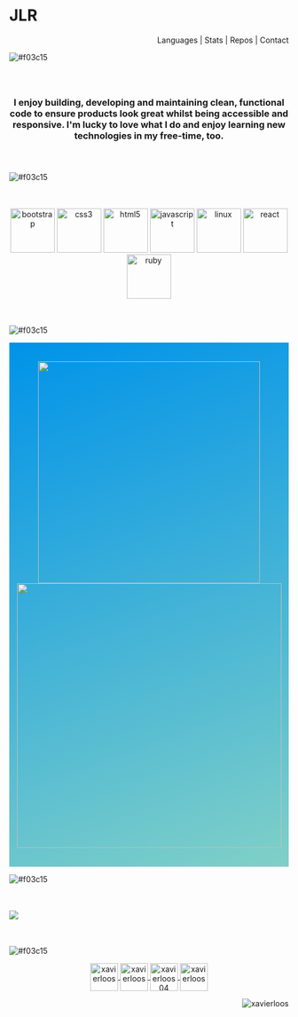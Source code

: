 <h1 align="">JLR </h1> 
<p align="right">Languages  |  Stats  |  Repos  |  Contact </p>

![#f03c15](https://placehold.it/1200x350/c5d5dd/FFFFFF/?text=Hi%2C+I%27m+Javier)
<h3 align="center">
  <br/>
  <br/>
  I enjoy building, developing and maintaining clean, functional code to ensure products look great whilst being accessible and responsive. I'm lucky to love what I do and enjoy learning new technologies in my free-time, too.<br/><br/><br/></h3>


![#f03c15](https://placehold.it/1200x150/c5d5dd/FFFFFF/?text=Languages+and+Tools)



<p align="center">
  <br/>
  <br/>
  <img src="https://devicons.github.io/devicon/devicon.git/icons/bootstrap/bootstrap-plain.svg" alt="bootstrap" width="80" height="80"/>
  <img src="https://devicons.github.io/devicon/devicon.git/icons/css3/css3-original-wordmark.svg" alt="css3" width="80" height="80"/>
  <img src="https://devicons.github.io/devicon/devicon.git/icons/html5/html5-original-wordmark.svg" alt="html5" width="80" height="80"/>
  <img src="https://devicons.github.io/devicon/devicon.git/icons/javascript/javascript-original.svg" alt="javascript" width="80" height="80"/>
  <img src="https://devicons.github.io/devicon/devicon.git/icons/linux/linux-original.svg" alt="linux" width="80" height="80"/>
  <img src="https://devicons.github.io/devicon/devicon.git/icons/react/react-original-wordmark.svg" alt="react" width="80" height="80"/>
   <img src="https://devicons.github.io/devicon/devicon.git/icons/ruby/ruby-original-wordmark.svg" alt="ruby" width="80" height="80"/>
  <br/>
  <br/>
  <br/>
</p>


![#f03c15](https://placehold.it/1200x150/c5d5dd/FFFFFF/?text=stats)

<p align="center" style="background-color: #0093E9; background-image: linear-gradient(160deg, #0093E9 0%, #80D0C7 100%);">
  <br/>
  <br/>
 <img width="400px" src="https://github-readme-stats.vercel.app/api/top-langs/?username=xavierloos&layout=compact&theme=radical" />
 <img width="477px" src="https://github-readme-stats.vercel.app/api?username=xavierloos&show_icons=true&theme=radical" />
  <br/>
  <br/>
  <br/>
</p>


![#f03c15](https://placehold.it/1200x150/c5d5dd/FFFFFF/?text=Best+repos)

<p>
  <br/>
  <br/>
  <a href="https://github.com/xavierloos/weather" target="_blank">
    <img height="auto" width="auto" src="https://github-readme-stats.vercel.app/api/pin/?username=xavierloos&repo=weather" />
  </a>
  <br/>
  <br/>
  <br/>
</p>



![#f03c15](https://placehold.it/1200x150/c5d5dd/FFFFFF/?text=Connect+with+me)

<p align="center">
  <a href="https://codepen.io/xavierloos" target="blank">
    <img align="center" src="https://cdn.jsdelivr.net/npm/simple-icons@3.0.1/icons/codepen.svg" alt="xavierloos" height="50" width="50" />
  </a>
  <a href="https://linkedin.com/in/xavierloos" target="blank">
    <img align="center" src="https://cdn.jsdelivr.net/npm/simple-icons@3.0.1/icons/linkedin.svg" alt="xavierloos" height="50" width="50" />
  </a>
  <a href="https://fb.com/xavierloos04" target="blank">
    <img align="center" src="https://cdn.jsdelivr.net/npm/simple-icons@3.0.1/icons/facebook.svg" alt="xavierloos04" height="50" width="50" />
  </a>
  <a href="https://instagram.com/xavierloos" target="blank">
    <img align="center" src="https://cdn.jsdelivr.net/npm/simple-icons@3.0.1/icons/instagram.svg" alt="xavierloos" height="50" width="50" />
  </a>
</p>

<p align="right">
  <img src="https://komarev.com/ghpvc/?username=xavierloos&label=Profile%20views&color=0e75b6&style=flat" alt="xavierloos" />
</p>
<!--
<p>
  <img align="left" src="https://github-readme-stats.vercel.app/api/top-langs?username=xavierloos&show_icons=true&locale=en&layout=compact" alt="xavierloos" />
</p>
<p>
  <img align="center" src="https://github-readme-stats.vercel.app/api?username=xavierloos&show_icons=true&locale=en" alt="xavierloos" />
</p>
Trophies
<p align="left">
  <a href="https://github.com/ryo-ma/github-profile-trophy">
    <img src="https://github-profile-trophy.vercel.app/?username=xavierloos" alt="xavierloos" />
  </a>
</p>



<!--
**xavierloos/xavierloos** is a ✨ _special_ ✨ repository because its `README.md` (this file) appears on your GitHub profile.

Here are some ideas to get you started:

- 🔭 I’m currently working on ...
- 🌱 I’m currently learning ...
- 👯 I’m looking to collaborate on ...
- 🤔 I’m looking for help with ...
- 💬 Ask me about ...
- 📫 How to reach me: ...
- 😄 Pronouns: ...
- ⚡ Fun fact: ...
-->
